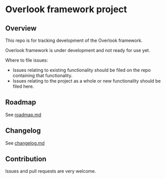 # Overlook framework project

## Overview

This repo is for tracking development of the Overlook framework.

Overlook framework is under development and not ready for use yet.

Where to file issues:

* Issues relating to existing functionality should be filed on the repo containing that functionality.
* Issues relating to the project as a whole or new functionality should be filed here.

## Roadmap

See [roadmap.md](https://github.com/overlookjs/project/blob/master/roadmap.md)

## Changelog

See [changelog.md](https://github.com/overlookjs/project/blob/master/changelog.md)

## Contribution

Issues and pull requests are very welcome.
